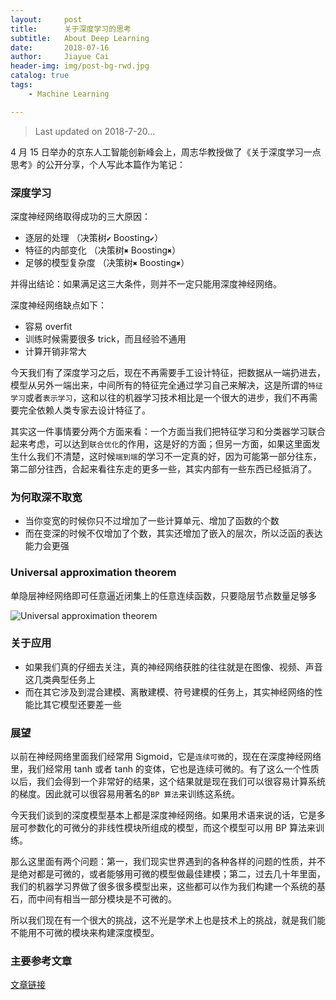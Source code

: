 ```yaml
---
layout:     post
title:      关于深度学习的思考
subtitle:   About Deep Learning
date:       2018-07-16
author:     Jiayue Cai
header-img: img/post-bg-rwd.jpg
catalog: true
tags:
    - Machine Learning

---
```



>Last updated on 2018-7-20...  

4 月 15 日举办的京东人工智能创新峰会上，周志华教授做了《关于深度学习一点思考》的公开分享，个人写此本篇作为笔记：

### 深度学习 

深度神经网络取得成功的三大原因：

- 逐层的处理        （决策树`✔` Boosting`✔`）
- 特征的内部变化    （决策树`✖` Boosting`✖`）
- 足够的模型复杂度  （决策树`✖` Boosting`✖`）

并得出结论：如果满足这三大条件，则并不一定只能用深度神经网络。

深度神经网络缺点如下：

- 容易 overfit
- 训练时候需要很多 trick，而且经验不通用
- 计算开销非常大

今天我们有了深度学习之后，现在不再需要手工设计特征，把数据从一端扔进去，模型从另外一端出来，中间所有的特征完全通过学习自己来解决，这是所谓的`特征学习`或者`表示学习`，这和以往的机器学习技术相比是一个很大的进步，我们不再需要完全依赖人类专家去设计特征了。

其实这一件事情要分两个方面来看：一个方面当我们把特征学习和分类器学习联合起来考虑，可以达到`联合优化`的作用，这是好的方面；但另一方面，如果这里面发生什么我们不清楚，这时候`端到端`的学习不一定真的好，因为可能第一部分往东，第二部分往西，合起来看往东走的更多一些，其实内部有一些东西已经抵消了。

###  为何取深不取宽

-  当你变宽的时候你只不过增加了一些计算单元、增加了函数的个数
-  而在变深的时候不仅增加了个数，其实还增加了嵌入的层次，所以泛函的表达能力会更强

###  Universal approximation theorem

单隐层神经网络即可任意逼近闭集上的任意连续函数，只要隐层节点数量足够多

![Universal approximation theorem](https://upload-images.jianshu.io/upload_images/13187322-3ef67065883a00bc.png?imageMogr2/auto-orient/strip%7CimageView2/2/w/700)

###  关于应用

- 如果我们真的仔细去关注，真的神经网络获胜的往往就是在图像、视频、声音这几类典型任务上
- 而在其它涉及到混合建模、离散建模、符号建模的任务上，其实神经网络的性能比其它模型还要差一些

###  展望

以前在神经网络里面我们经常用 Sigmoid，它是`连续可微`的，现在在深度神经网络里，我们经常用 tanh 或者 tanh 的变体，它也是连续可微的。有了这么一个性质以后，我们会得到一个非常好的结果，这个结果就是现在我们可以很容易计算系统的梯度。因此就可以很容易用著名的`BP 算法`来训练这系统。

今天我们谈到的深度模型基本上都是深度神经网络。如果用术语来说的话，它是多层可参数化的可微分的非线性模块所组成的模型，而这个模型可以用 BP 算法来训练。

那么这里面有两个问题：第一，我们现实世界遇到的各种各样的问题的性质，并不是绝对都是可微的，或者能够用可微的模型做最佳建模；第二，过去几十年里面，我们的机器学习界做了很多很多模型出来，这些都可以作为我们构建一个系统的基石，而中间有相当一部分模块是不可微的。

所以我们现在有一个很大的挑战，这不光是学术上也是技术上的挑战，就是我们能不能用不可微的模块来构建深度模型。

### 主要参考文章

  [文章链接](https://zhuanlan.zhihu.com/p/35728514?utm_source=qq&utm_medium=social&utm_oi=566394839504048128)